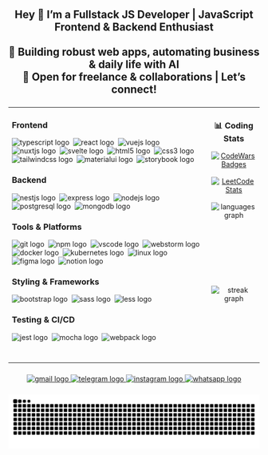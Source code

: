<h2 align="center">Hey 👋 I’m a Fullstack JS Developer | JavaScript Frontend & Backend Enthusiast<br><br>💼 Building robust web apps, automating business & daily life with AI  <br>🚀 Open for freelance & collaborations | Let’s connect!</h2>

###

<div align="center">
  <table style="border:none;">
    <tr>
      <!-- Левая колонка: Tech Stack -->
      <td align="left" valign="top">
        <!-- Frontend -->
        <h3>Frontend</h3>
        <p>
          <img src="https://skillicons.dev/icons?i=ts" height="40" alt="typescript logo" />&nbsp;
          <img src="https://cdn.jsdelivr.net/gh/devicons/devicon/icons/react/react-original.svg" height="40" alt="react logo" />&nbsp;
          <img src="https://cdn.jsdelivr.net/gh/devicons/devicon/icons/vuejs/vuejs-original.svg" height="40" alt="vuejs logo" />&nbsp;
          <img src="https://cdn.jsdelivr.net/gh/devicons/devicon/icons/nuxtjs/nuxtjs-original.svg" height="40" alt="nuxtjs logo" />&nbsp;
          <img src="https://skillicons.dev/icons?i=svelte" height="40" alt="svelte logo" />&nbsp;
          <img src="https://cdn.jsdelivr.net/gh/devicons/devicon/icons/html5/html5-original.svg" height="40" alt="html5 logo" />&nbsp;
          <img src="https://cdn.jsdelivr.net/gh/devicons/devicon/icons/css3/css3-original.svg" height="40" alt="css3 logo" />&nbsp;
          <img src="https://skillicons.dev/icons?i=tailwind" height="40" alt="tailwindcss logo" />&nbsp;
          <img src="https://cdn.jsdelivr.net/gh/devicons/devicon/icons/materialui/materialui-original.svg" height="40" alt="materialui logo" />&nbsp;
          <img src="https://cdn.jsdelivr.net/gh/devicons/devicon/icons/storybook/storybook-original.svg" height="40" alt="storybook logo" />
        </p>
        <!-- Backend -->
        <h3>Backend</h3>
        <p>
          <img src="https://skillicons.dev/icons?i=nestjs" height="40" alt="nestjs logo" />&nbsp;
          <img src="https://cdn.jsdelivr.net/gh/devicons/devicon/icons/express/express-original.svg" height="40" alt="express logo" />&nbsp;
          <img src="https://cdn.jsdelivr.net/gh/devicons/devicon/icons/nodejs/nodejs-original.svg" height="40" alt="nodejs logo" />&nbsp;
          <img src="https://cdn.jsdelivr.net/gh/devicons/devicon/icons/postgresql/postgresql-original.svg" height="40" alt="postgresql logo" />&nbsp;
          <img src="https://cdn.jsdelivr.net/gh/devicons/devicon/icons/mongodb/mongodb-original.svg" height="40" alt="mongodb logo" />
        </p>
        <!-- Tools & Platforms -->
        <h3>Tools & Platforms</h3>
        <p>
          <img src="https://cdn.jsdelivr.net/gh/devicons/devicon/icons/git/git-original.svg" height="40" alt="git logo" />&nbsp;
          <img src="https://cdn.jsdelivr.net/gh/devicons/devicon/icons/npm/npm-original-wordmark.svg" height="40" alt="npm logo" />&nbsp;
          <img src="https://cdn.jsdelivr.net/gh/devicons/devicon/icons/vscode/vscode-original.svg" height="40" alt="vscode logo" />&nbsp;
          <img src="https://cdn.jsdelivr.net/gh/devicons/devicon/icons/webstorm/webstorm-original.svg" height="40" alt="webstorm logo" />&nbsp;
          <img src="https://cdn.jsdelivr.net/gh/devicons/devicon/icons/docker/docker-original.svg" height="40" alt="docker logo" />&nbsp;
          <img src="https://cdn.jsdelivr.net/gh/devicons/devicon/icons/kubernetes/kubernetes-plain.svg" height="40" alt="kubernetes logo" />&nbsp;
          <img src="https://cdn.jsdelivr.net/gh/devicons/devicon/icons/linux/linux-original.svg" height="40" alt="linux logo" />&nbsp;
          <img src="https://cdn.jsdelivr.net/gh/devicons/devicon/icons/figma/figma-original.svg" height="40" alt="figma logo" />&nbsp;
          <img src="https://cdn.jsdelivr.net/gh/devicons/devicon/icons/notion/notion-original.svg" height="40" alt="notion logo" />
        </p>
        <!-- Styling & Frameworks -->
        <h3>Styling & Frameworks</h3>
        <p>
          <img src="https://cdn.jsdelivr.net/gh/devicons/devicon/icons/bootstrap/bootstrap-original.svg" height="40" alt="bootstrap logo" />&nbsp;
          <img src="https://cdn.jsdelivr.net/gh/devicons/devicon/icons/sass/sass-original.svg" height="40" alt="sass logo" />&nbsp;
          <img src="https://cdn.jsdelivr.net/gh/devicons/devicon/icons/less/less-plain-wordmark.svg" height="40" alt="less logo" />
        </p>
        <!-- Testing & CI/CD -->
        <h3>Testing & CI/CD</h3>
        <p>
          <img src="https://cdn.jsdelivr.net/gh/devicons/devicon/icons/jest/jest-plain.svg" height="40" alt="jest logo" />&nbsp;
          <img src="https://cdn.jsdelivr.net/gh/devicons/devicon/icons/mocha/mocha-plain.svg" height="40" alt="mocha logo" />&nbsp;
          <img src="https://cdn.jsdelivr.net/gh/devicons/devicon/icons/webpack/webpack-original.svg" height="40" alt="webpack logo" />
        </p>
      </td>
      <!-- Правая колонка: Статистика -->
      <td align="center" valign="middle">
        <div style="display: flex; flex-direction: column; align-items: center; justify-content: center;">
          <h3>📊 Coding Stats</h3>
          <a href="https://www.codewars.com/users/FrankFMY09">
            <img src="https://www.codewars.com/users/FrankFMY09/badges/large" alt="CodeWars Badges" />
          </a>
          <br>
          <a href="https://leetcode.com/u/FrankFMY/">
            <img src="https://leetcard.jacoblin.cool/FrankFMY?theme=dark&font=baloo_2&animation=true&ext=contest" alt="LeetCode Stats" width="400"/>
          </a>
          <br>
          <img src="https://github-readme-stats.vercel.app/api/top-langs?username=FrankFmy&locale=en&hide_title=false&layout=compact&card_width=320&langs_count=5&theme=dracula&hide_border=false&order=2" height="150" alt="languages graph"  />
          <br>
          <img src="https://streak-stats.demolab.com?user=FrankFmy&locale=en&mode=daily&theme=dracula&hide_border=false&border_radius=5&order=3" height="150" alt="streak graph"  />
        </div>
      </td>
    </tr>
  </table>
</div>

###

<div align="center">
  <a href="mailto:Pryanishnikovartem@gmail.com" target="_blank">
    <img src="https://img.shields.io/static/v1?message=Gmail&logo=gmail&label=&color=D14836&logoColor=white&labelColor=&style=for-the-badge" height="30" alt="gmail logo"  />
  </a>
  <a href="https://t.me/FrankFMY" target="_blank">
    <img src="https://img.shields.io/static/v1?message=Telegram&logo=telegram&label=&color=2CA5E0&logoColor=white&labelColor=&style=for-the-badge" height="30" alt="telegram logo"  />
  </a>
  <a href="https://www.instagram.com/akirafmy/" target="_blank">
    <img src="https://img.shields.io/static/v1?message=Instagram&logo=instagram&label=&color=E4405F&logoColor=white&labelColor=&style=for-the-badge" height="30" alt="instagram logo"  />
  </a>
  <a href="https://wa.me/79198281874" target="_blank">
    <img src="https://img.shields.io/static/v1?message=Whatsapp&logo=whatsapp&label=&color=25D366&logoColor=white&labelColor=&style=for-the-badge" height="30" alt="whatsapp logo"  />
  </a>
</div>

###

<div align="center">
  <img src="https://raw.githubusercontent.com/FrankFmy/FrankFmy/output/snake.svg" alt="Snake animation" />
</div>

###
